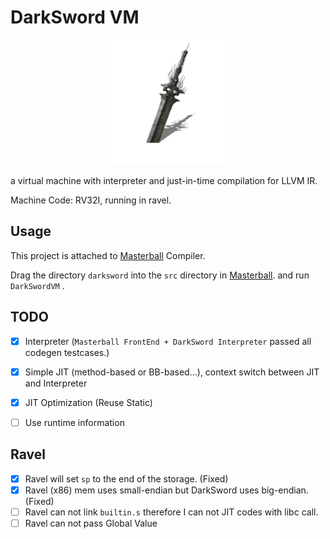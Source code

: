 # DarkSword VM

<div align="center">
	<img src="asset/darksword.png" height="200" width="200" />
</div>



a virtual machine with interpreter and just-in-time compilation for LLVM IR.

Machine Code: RV32I, running in ravel.



## Usage

This project is attached to [Masterball](https://github.com/SiriusNEO/Masterball) Compiler.

Drag the directory `darksword` into the `src` directory in [Masterball](https://github.com/SiriusNEO/Masterball). and run `DarkSwordVM` .



## TODO

- [x] Interpreter (`Masterball FrontEnd + DarkSword Interpreter` passed all codegen testcases.)
- [x] Simple JIT (method-based or BB-based...), context switch between JIT and Interpreter
- [x] JIT Optimization (Reuse Static)
- [ ] Use runtime information



## Ravel 

- [x] Ravel will set `sp` to the end of the storage. (Fixed)
- [x] Ravel (x86) mem uses small-endian but DarkSword uses big-endian. (Fixed)
- [ ] Ravel can not link `builtin.s` therefore I can not JIT codes with libc call.
- [ ] Ravel can not pass Global Value